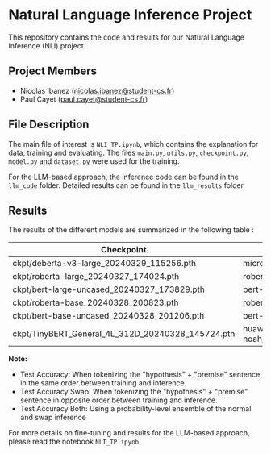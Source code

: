 # Natural Language Inference Project
This repository contains the code and results for our Natural Language Inference (NLI) project.

## Project Members
- Nicolas Ibanez (nicolas.ibanez@student-cs.fr)
- Paul Cayet (paul.cayet@student-cs.fr)

## File Description
The main file of interest is ``NLI_TP.ipynb``, which contains the explanation for data, training and evaluating. The files ``main.py``, ``utils.py``, ``checkpoint.py``, ``model.py`` and ``dataset.py`` were used for the training.

For the LLM-based approach, the inference code can be found in the ``llm_code`` folder. Detailed results can be found in the ``llm_results`` folder. 

## Results
The results of the different models are summarized in the following table :

| Checkpoint                                     | Model                        | Test Accuracy | Test Accuracy Both | Test Accuracy Swap |
|-----------------------------------------------|------------------------------|---------------|--------------------|--------------------|
| ckpt/deberta-v3-large_20240329_115256.pth    | microsoft/deberta-v3-large   | **0.9275244299674267** | **0.7808428338762216** | **0.594564332247557** |
| ckpt/roberta-large_20240327_174024.pth       | roberta-large                | 0.9228420195439739 | 0.7039902280130294 | 0.5855048859934854 |
| ckpt/bert-large-uncased_20240327_173829.pth  | bert-large-uncased           | 0.913578990228013 | 0.7034812703583062 | 0.5700325732899023 |
| ckpt/roberta-base_20240328_200823.pth        | roberta-base                 | 0.9098127035830619 | 0.729336319218241 | 0.5594462540716613 |
| ckpt/bert-base-uncased_20240328_201206.pth   | bert-base-uncased            | 0.9072679153094463 | 0.7406351791530945 | 0.5565960912052117 |
| ckpt/TinyBERT_General_4L_312D_20240328_145724.pth | huawei-noah/TinyBERT_General_4L_312D | 0.877442996742671 | 0.7351384364820847 | 0.5162866449511401 |

**Note:**
- Test Accuracy: When tokenizing the "hypothesis" + "premise" sentence in the same order between training and inference.
- Test Accuracy Swap: When tokenizing the "hypothesis" + "premise" sentence in opposite order between training and inference.
- Test Accuracy Both: Using a probability-level ensemble of the normal and swap inference

For more details on fine-tuning and results for the LLM-based approach, please read the notebook ``NLI_TP.ipynb``.
